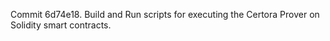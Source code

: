 Commit 6d74e18.                    Build and Run scripts for executing the Certora Prover on Solidity smart contracts.